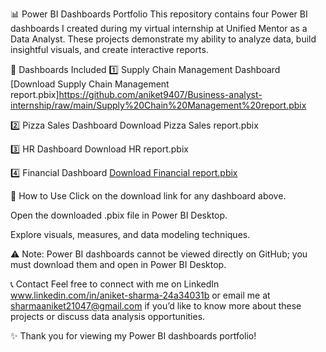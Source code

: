 📊 Power BI Dashboards Portfolio
This repository contains four Power BI dashboards I created during my virtual internship at Unified Mentor as a Data Analyst. These projects demonstrate my ability to analyze data, build insightful visuals, and create interactive reports.

📁 Dashboards Included
1️⃣ Supply Chain Management Dashboard
[Download Supply Chain Management report.pbix]https://github.com/aniket9407/Business-analyst-internship/raw/main/Supply%20Chain%20Management%20report.pbix

2️⃣ Pizza Sales Dashboard
Download Pizza Sales report.pbix

3️⃣ HR Dashboard
Download HR report.pbix

4️⃣ Financial Dashboard
[Download Financial report.pbix](https://github.com/aniket9407/Business-analyst-internship/raw/main/Financial%20report.pbix)

🔹 How to Use
Click on the download link for any dashboard above.

Open the downloaded .pbix file in Power BI Desktop.

Explore visuals, measures, and data modeling techniques.

⚠️ Note: Power BI dashboards cannot be viewed directly on GitHub; you must download them and open in Power BI Desktop.

📞 Contact
Feel free to connect with me on LinkedIn www.linkedin.com/in/aniket-sharma-24a34031b or email me at sharmaaniket21047@gmail.com if you’d like to know more about these projects or discuss data analysis opportunities.

✨ Thank you for viewing my Power BI dashboards portfolio!
